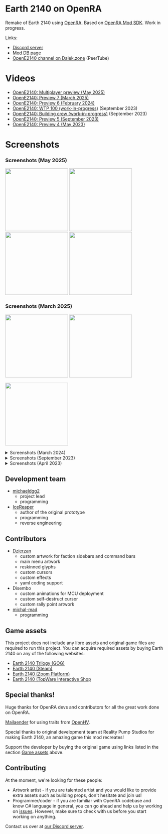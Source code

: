 # Earth 2140 on OpenRA

Remake of Earth 2140 using [OpenRA](https://github.com/OpenRA/OpenRA). Based on [OpenRA Mod SDK](https://github.com/OpenRA/OpenRAModSDK). Work in progress.

Links:
* [Discord server](https://discord.gg/KNcX5BxA37)
* [Mod DB page](https://www.moddb.com/mods/opene2140)
* [OpenE2140 channel on Dalek.zone](https://dalek.zone/c/opene2140/videos) (PeerTube)

# Videos

- [OpenE2140: Multiplayer preview (May 2025)](https://dalek.zone/w/rL4636QCeN2ubT9VTa9rKo)
- [OpenE2140: Preview 7 (March 2025)](https://dalek.zone/w/p6ZBrmKPjPa9L44U1ukLLp)
- [OpenE2140: Preview 6 (February 2024)](https://dalek.zone/w/vXNL2vLURLmqEKCF3cDueP)
- [OpenE2140: WTP 100 (work-in-progress)](https://dalek.zone/w/5PQVHZeiykAEUtauUHacXB) (September 2023)
- [OpenE2140: Building crew (work-in-progress)](https://dalek.zone/w/s8USh5aPcZ9G97EDTc95AG) (September 2023)
- [OpenE2140: Preview 5 (September 2023)](https://dalek.zone/w/gKjFswJPwu41fFrAX9TcRu)
- [OpenE2140: Preview 4 (May 2023)](https://dalek.zone/w/qJBKYThEApfiexosS1iNKM)

# Screenshots

### Screenshots (May 2025)

<a href="https://github.com/user-attachments/assets/dd90d1dc-dfb2-4f42-8fff-e5448cf2150f"><img src="https://github.com/user-attachments/assets/dd90d1dc-dfb2-4f42-8fff-e5448cf2150f" height="200"></a>
<a href="https://github.com/user-attachments/assets/cc391f23-4749-4af5-a40c-60a4a657be49"><img src="https://github.com/user-attachments/assets/cc391f23-4749-4af5-a40c-60a4a657be49" height="200"></a>
<a href="https://github.com/user-attachments/assets/96ff06b5-a7be-4334-8f0c-1deef7bbe0aa"><img src="https://github.com/user-attachments/assets/96ff06b5-a7be-4334-8f0c-1deef7bbe0aa" height="200"></a>
<a href="https://github.com/user-attachments/assets/1d0c5852-c5bc-47c9-98de-7b49c75c8807"><img src="https://github.com/user-attachments/assets/1d0c5852-c5bc-47c9-98de-7b49c75c8807" height="200"></a>


### Screenshots (March 2025)
<a href="https://github.com/user-attachments/assets/e453bac7-cd03-476a-9e35-637ec61d8f1f"><img src="https://github.com/user-attachments/assets/e453bac7-cd03-476a-9e35-637ec61d8f1f" height="200"></a>
<a href="https://github.com/user-attachments/assets/84e42121-3c2c-429b-a684-e19a35038511"><img src="https://github.com/user-attachments/assets/84e42121-3c2c-429b-a684-e19a35038511" height="200"></a>

<a href="https://github.com/user-attachments/assets/bc31ec28-c8bc-42a4-a561-458e531c3f5a"><img src="https://github.com/user-attachments/assets/bc31ec28-c8bc-42a4-a561-458e531c3f5a" height="200"></a>


<details>
	<summary>Screenshots (March 2024)</summary>
	<a href="https://github.com/user-attachments/assets/8f7f97c8-7da2-475e-a2fc-53394b241518"><img src="https://github.com/user-attachments/assets/8f7f97c8-7da2-475e-a2fc-53394b241518" height="200"></a>
	<a href="https://github.com/user-attachments/assets/6534ccf4-ccfe-4af0-949f-85e47bc3b0d1"><img src="https://github.com/user-attachments/assets/6534ccf4-ccfe-4af0-949f-85e47bc3b0d1" height="200"></a>
	<a href="https://github.com/OpenE2140/OpenE2140/assets/119738087/b00c6d0f-2086-4d07-b8c1-ce27427acb6c"><img src="https://github.com/OpenE2140/OpenE2140/assets/119738087/b00c6d0f-2086-4d07-b8c1-ce27427acb6c" height="200"></a>
	<a href="https://github.com/OpenE2140/OpenE2140/assets/119738087/b00c6d0f-2086-4d07-b8c1-ce27427acb6c"><img src="https://github.com/OpenE2140/OpenE2140/assets/119738087/3563c453-02e1-43ec-bc89-8a25e966e57d" height="200"></a>
	<a href="https://github.com/OpenE2140/OpenE2140/assets/119738087/b00c6d0f-2086-4d07-b8c1-ce27427acb6c"><img src="https://github.com/OpenE2140/OpenE2140/assets/119738087/3f46ef30-ed13-4e65-a3dc-e7b1a0af4340" height="200"></a>
</details>

<details>
	<summary>Screenshots (September 2023)</summary>
	<a href="https://github.com/OpenE2140/OpenE2140/assets/119738087/d75532d4-bc0f-47e3-b292-5c63c6ddd1b2"><img src="https://github.com/OpenE2140/OpenE2140/assets/119738087/d75532d4-bc0f-47e3-b292-5c63c6ddd1b2" height="200"></a>
	<a href="https://github.com/OpenE2140/OpenE2140/assets/119738087/2a031065-c5a3-429b-85fb-6ceb1847b40a"><img src="https://github.com/OpenE2140/OpenE2140/assets/119738087/2a031065-c5a3-429b-85fb-6ceb1847b40a" height="200"></a>
	<a href="https://github-production-user-asset-6210df.s3.amazonaws.com/119738087/264778455-e0d21b3d-5f21-4468-9a0a-0b0972ef41e5.gif"><img src="https://github-production-user-asset-6210df.s3.amazonaws.com/119738087/264778455-e0d21b3d-5f21-4468-9a0a-0b0972ef41e5.gif" height="200"></a>
	<a href="https://github.com/OpenE2140/OpenE2140/assets/119738087/7e586d6e-a2e9-4729-a668-7db284f9c35b"><img src="https://github.com/OpenE2140/OpenE2140/assets/119738087/7e586d6e-a2e9-4729-a668-7db284f9c35b" height="200"></a>
	<a href="https://github.com/OpenE2140/OpenE2140/assets/119738087/e800609f-846b-4abb-89e8-e404c9e08296"><img src="https://github.com/OpenE2140/OpenE2140/assets/119738087/e800609f-846b-4abb-89e8-e404c9e08296" height="200"></a>
	<a href="https://github.com/OpenE2140/OpenE2140/assets/119738087/fd397d13-58ee-4341-93d6-8f11293a976f"><img src="https://github.com/OpenE2140/OpenE2140/assets/119738087/fd397d13-58ee-4341-93d6-8f11293a976f" height="200"></a>
	<a href="https://github.com/OpenE2140/OpenE2140/assets/119738087/b9f0444e-7cd3-4813-bd14-33bd6bb92c4e"><img src="https://github.com/OpenE2140/OpenE2140/assets/119738087/b9f0444e-7cd3-4813-bd14-33bd6bb92c4e" height="200"></a>
	<a href="https://github.com/OpenE2140/OpenE2140/assets/119738087/ff0bf226-96fa-44e5-9979-15eabf743c19"><img src="https://github.com/OpenE2140/OpenE2140/assets/119738087/ff0bf226-96fa-44e5-9979-15eabf743c19" height="200"></a>
	<a href="https://github.com/OpenE2140/OpenE2140/assets/119738087/70f01e3a-ca04-4f38-98d2-4d4f24e36420"><img src="https://github.com/OpenE2140/OpenE2140/assets/119738087/70f01e3a-ca04-4f38-98d2-4d4f24e36420" height="200"></a>
	<a href="https://github.com/OpenE2140/OpenE2140/assets/119738087/9a454dbd-2dad-44b2-948a-2c35e784b877"><img src="https://github.com/OpenE2140/OpenE2140/assets/119738087/9a454dbd-2dad-44b2-948a-2c35e784b877" height="200"></a>
</details>

<details>
	<summary>Screenshots (April 2023)</summary>
	<a href="https://user-images.githubusercontent.com/119738087/233852237-1ed43c3f-3c52-4aba-ae8f-ad365d25e4da.png"><img src="https://user-images.githubusercontent.com/119738087/233852237-1ed43c3f-3c52-4aba-ae8f-ad365d25e4da.png" height="200"></a>
	<a href="https://user-images.githubusercontent.com/119738087/233852255-7cfd6fd2-e546-49b5-8c97-d28f20f7c26d.png"><img src="https://user-images.githubusercontent.com/119738087/233852255-7cfd6fd2-e546-49b5-8c97-d28f20f7c26d.png" height="200"></a>
	<a href="https://user-images.githubusercontent.com/119738087/233851983-8fe8d552-4684-4dda-bb05-adea7874b3e3.png"><img src="https://user-images.githubusercontent.com/119738087/233851983-8fe8d552-4684-4dda-bb05-adea7874b3e3.png" height="200"></a>
	<a href="https://user-images.githubusercontent.com/119738087/231708102-c7688547-0a58-4394-bbb5-26ed2c449972.png"><img src="https://user-images.githubusercontent.com/119738087/231708102-c7688547-0a58-4394-bbb5-26ed2c449972.png" height="200"></a>
	<a href="https://user-images.githubusercontent.com/119738087/231708121-ffa428f1-b5df-4417-8203-7199a3ca6e43.png"><img src="https://user-images.githubusercontent.com/119738087/231708121-ffa428f1-b5df-4417-8203-7199a3ca6e43.png" height="200"></a>
	<a href="https://user-images.githubusercontent.com/119738087/231708287-1b0b52c8-d6c5-491b-9387-83357966a9ec.gif"><img src="https://user-images.githubusercontent.com/119738087/231708287-1b0b52c8-d6c5-491b-9387-83357966a9ec.gif" height="200"></a>
</details>

## Development team

- [michaeldgg2](https://github.com/michaeldgg2)
	* project lead
	* programming
- [IceReaper](https://github.com/IceReaper)
	* author of the original prototype
	* programming
	* reverse engineering

## Contributors

- [Dzierzan](https://github.com/Dzierzan)
	* custom artwork for faction sidebars and command bars
	* main menu artwork
	* reskinned glyphs
	* custom cursors
	* custom effects
	* yaml coding support
- Disembo
	* custom animations for MCU deployment
	* custom self-destruct cursor
	* custom rally point artwork
- [michal-mad](https://github.com/michal-mad)
	* programming

## Game assets

This project does not include any libre assets and original game files are required to run this project. You can acquire required assets by buying Earth 2140 on any of the following websites:

- [Earth 2140 Trilogy (GOG)](https://www.gog.com/game/earth_2140_trilogy)
- [Earth 2140 (Steam)](https://store.steampowered.com/app/253860/Earth_2140/)
- [Earth 2140 (Zoom Platform)](https://www.zoom-platform.com/product/earth-2140-trilogy)
- [Earth 2140 (TopWare Interactive Shop](https://www.topwareshop.com/index.php?id_product=36&controller=product&id_lang=3)

## Special thanks!

Huge thanks for OpenRA devs and contributors for all the great work done on OpenRA.

[Mailaender](https://github.com/Mailaender) for using traits from [OpenHV](https://github.com/OpenHV/OpenHV).

Special thanks to original development team at Reality Pump Studios for making Earth 2140, an amazing game this mod recreates!

Support the developer by buying the original game using links listed in the section [Game assets](#game-assets) above.

## Contributing

At the moment, we're looking for these people:
- Artwork artist - if you are talented artist and you would like to provide extra assets such as building props, don't hesitate and join us!
- Programmer/coder - if you are familiar with OpenRA codebase and know C# language in general, you can go ahead and help us by working on [issues](https://github.com/OpenE2140/OpenE2140/issues). However, make sure to check with us before you start working on anything.

Contact us over at [our Discord server](https://discord.gg/KNcX5BxA37).

